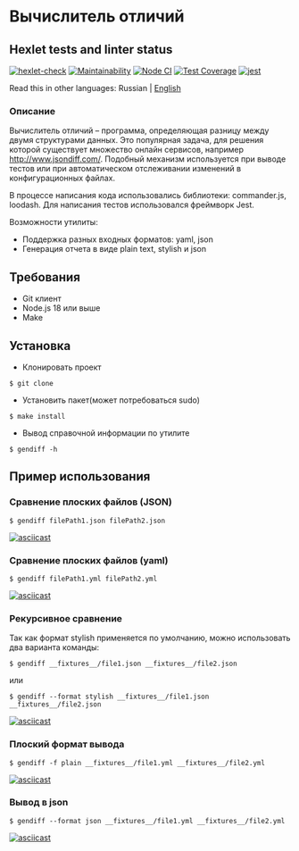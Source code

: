 # Вычислитель отличий
## Hexlet tests and linter status

[![hexlet-check](https://github.com/ElenaNek/frontend-project-46/actions/workflows/hexlet-check.yml/badge.svg)](https://github.com/ElenaNek/frontend-project-46/actions/workflows/hexlet-check.yml)
[![Maintainability](https://api.codeclimate.com/v1/badges/3407583d6e309a4c65a9/maintainability)](https://codeclimate.com/github/ElenaNek/frontend-project-46/maintainability)
[![Node CI](https://github.com/ElenaNek/frontend-project-46/actions/workflows/nodeCI.yml/badge.svg)](https://github.com/ElenaNek/frontend-project-46/actions/workflows/nodeCI.yml)
[![Test Coverage](https://api.codeclimate.com/v1/badges/3407583d6e309a4c65a9/test_coverage)](https://codeclimate.com/github/ElenaNek/frontend-project-46/test_coverage)
[![jest](https://jestjs.io/img/jest-badge.svg)](https://github.com/facebook/jest)

Read this in other languages: Russian | [English](./Readme_english.md)

### Описание

Вычислитель отличий – программа, определяющая разницу между двумя структурами данных. Это популярная задача, для решения которой существует множество онлайн сервисов, например http://www.jsondiff.com/. Подобный механизм используется при выводе тестов или при автоматическом отслеживании изменений в конфигурационных файлах.

В процессе написания кода использовались библиотеки: commander.js, loodash.
Для написания тестов использовался фреймворк Jest.

Возможности утилиты:

- Поддержка разных входных форматов: yaml, json
- Генерация отчета в виде plain text, stylish и json

## Требования

- Git клиент
- Node.js 18 или выше
- Make

## Установка

* Клонировать проект
```
$ git clone 
```
* Установить пакет(может потребоваться sudo)
```
$ make install
```
* Вывод справочной информации по утилите
```
$ gendiff -h 
```

## Пример использования

### Сравнение плоских файлов (JSON)

```
$ gendiff filePath1.json filePath2.json
```
[![asciicast](https://asciinema.org/a/o7cf7jE4di4fkPTnT3sotMjc2.svg)](https://asciinema.org/a/o7cf7jE4di4fkPTnT3sotMjc2)

### Сравнение плоских файлов (yaml)

```
$ gendiff filePath1.yml filePath2.yml
```
[![asciicast](https://asciinema.org/a/0bmqrDT9pCYRbNj284qxCwiKi.svg)](https://asciinema.org/a/0bmqrDT9pCYRbNj284qxCwiKi)

### Рекурсивное сравнение

Так как формат stylish применяется по умолчанию, можно использовать два варианта команды:

```
$ gendiff __fixtures__/file1.json __fixtures__/file2.json
```
или

```
$ gendiff --format stylish __fixtures__/file1.json __fixtures__/file2.json
```
[![asciicast](https://asciinema.org/a/SAMik7yxlNvhpGrdJQwUQz0Nh.svg)](https://asciinema.org/a/SAMik7yxlNvhpGrdJQwUQz0Nh)

### Плоский формат вывода

```
$ gendiff -f plain __fixtures__/file1.yml __fixtures__/file2.yml
```
[![asciicast](https://asciinema.org/a/UZrDrjudzXn4f7uPdqy7W4ojE.svg)](https://asciinema.org/a/UZrDrjudzXn4f7uPdqy7W4ojE)

### Вывод в json

```
$ gendiff --format json __fixtures__/file1.yml __fixtures__/file2.yml
```
[![asciicast](https://asciinema.org/a/n2o3qYIhzLVreCT5Kdig7q8FK.svg)](https://asciinema.org/a/n2o3qYIhzLVreCT5Kdig7q8FK)
